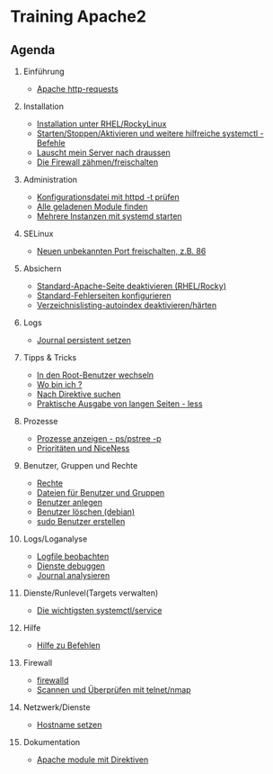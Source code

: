 # Training Apache2 

## Agenda 

  1. Einführung 
     * [Apache http-requests](apache-http-request.md) 
  1. Installation 
     * [Installation unter RHEL/RockyLinux](install-rhel.md)
     * [Starten/Stoppen/Aktivieren und weitere hilfreiche systemctl - Befehle](systemctl-service.md)
     * [Lauscht mein Server nach draussen](lsof.md) 
     * [Die Firewall zähmen/freischalten](firewall-cmd.md)
  1. Administration 
     * [Konfigurationsdatei mit httpd -t prüfen](httpd-t.md)
     * [Alle geladenen Module finden](script-modules.md)
     * [Mehrere Instanzen mit systemd starten](systemd-instances.md)
  1. SELinux 
     * [Neuen unbekannten Port freischalten, z.B. 86](selinux-port.md)
  
  1. Absichern
     * [Standard-Apache-Seite deaktivieren (RHEL/Rocky)](disable-default-page-rhel.md)
     * [Standard-Fehlerseiten konfigurieren](default-errordocument.md)
     * [Verzeichnislisting-autoindex deaktivieren/härten](disable-autoindex.md)

  1. Logs 
     * [Journal persistent setzen](journal-auto.md)
  1. Tipps & Tricks 
     * [In den Root-Benutzer wechseln](sudo.md)  
     * [Wo bin ich ?](pwd.md)
     * [Nach Direktive suchen](grep.md)
     * [Praktische Ausgabe von langen Seiten - less](less.md) 
  1. Prozesse 
     * [Prozesse anzeigen - ps/pstree -p](prozesse.md)
     * [Prioritäten und NiceNess](nice-pr.md)
  1. Benutzer, Gruppen und Rechte 
     * [Rechte](rechte.md) 
     * [Dateien für Benutzer und Gruppen](files-users-groups.md) 
     * [Benutzer anlegen](create-users.md) 
     * [Benutzer löschen (debian)](deluser.md)
     * [sudo Benutzer erstellen](mod-user-sudo.md) 
  1. Logs/Loganalyse
     * [Logfile beobachten](tailf.md)
     * [Dienste debuggen](debug-service.md)
     * [Journal analysieren](journalctl.md) 
  1. Dienste/Runlevel(Targets verwalten) 
     * [Die wichtigsten systemctl/service](systemctl-service.md)
  1. Hilfe 
     * [Hilfe zu Befehlen](help.md)
  1. Firewall 
     * [firewalld](firewalld.md)
     * [Scannen und Überprüfen mit telnet/nmap](nmap-telnet.md) 
  1. Netzwerk/Dienste 
     * [Hostname setzen](hostnamectl.md)
  1. Dokumentation
     * [Apache module mit Direktiven](https://httpd.apache.org/docs/2.4/en/mod/)



